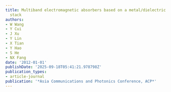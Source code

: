 ```yaml
---
title: Multiband electromagnetic absorbers based on a metal/dielectric multilayer
  stack
authors:
- W Wang
- Y Cui
- J Xu
- Y Lin
- X Tian
- Y Hao
- S He
- NX Fang
date: '2012-01-01'
publishDate: '2025-09-18T05:41:21.978798Z'
publication_types:
- article-journal
publication: '*Asia Communications and Photonics Conference, ACP*'
---
```


